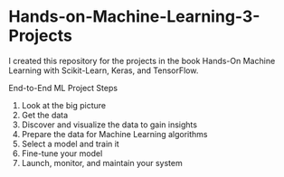 <html lang="en">
    <h1>Hands-on-Machine-Learning-3-Projects</h1>
    <p>I created this repository for the projects in the book Hands-On Machine Learning with Scikit-Learn, Keras, and TensorFlow.</p>
    <p>End-to-End ML Project Steps</p>
    <ol>
        <li>Look at the big picture</li>
        <li>Get the data</li>
        <li>Discover and visualize the data to gain insights</li>
        <li>Prepare the data for Machine Learning algorithms</li>
        <li>Select a model and train it</li>
        <li>Fine-tune your model</li>
        <liPresent your solution></li>
        <li>Launch, monitor, and maintain your system</li>
    </ol>
</html>
